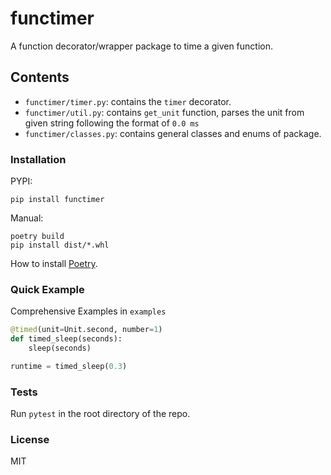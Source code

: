 # functimer

A function decorator/wrapper package to time a given function.

## Contents

- `functimer/timer.py`: contains the `timer` decorator.
- `functimer/util.py`: contains `get_unit` function, parses the unit from given string following the format of `0.0 ms`
- `functimer/classes.py`: contains general classes and enums of package.

### Installation
PYPI:

    pip install functimer

Manual:

    poetry build
    pip install dist/*.whl

How to install [Poetry](https://python-poetry.org/docs/#installation).

### Quick Example
Comprehensive Examples in `examples`
```py
@timed(unit=Unit.second, number=1)
def timed_sleep(seconds):
    sleep(seconds)

runtime = timed_sleep(0.3)
```

### Tests
Run `pytest` in the root directory of the repo.

### License
MIT
